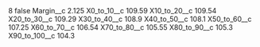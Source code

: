 <?xml version="1.0" encoding="UTF-8"?>
<CustomMetadata xmlns="http://soap.sforce.com/2006/04/metadata" xmlns:xsi="http://www.w3.org/2001/XMLSchema-instance" xmlns:xsd="http://www.w3.org/2001/XMLSchema">
    <label>8</label>
    <protected>false</protected>
    <values>
        <field>Margin__c</field>
        <value xsi:type="xsd:double">2.125</value>
    </values>
    <values>
        <field>X0_to_10__c</field>
        <value xsi:type="xsd:double">109.59</value>
    </values>
    <values>
        <field>X10_to_20__c</field>
        <value xsi:type="xsd:double">109.54</value>
    </values>
    <values>
        <field>X20_to_30__c</field>
        <value xsi:type="xsd:double">109.29</value>
    </values>
    <values>
        <field>X30_to_40__c</field>
        <value xsi:type="xsd:double">108.9</value>
    </values>
    <values>
        <field>X40_to_50__c</field>
        <value xsi:type="xsd:double">108.1</value>
    </values>
    <values>
        <field>X50_to_60__c</field>
        <value xsi:type="xsd:double">107.25</value>
    </values>
    <values>
        <field>X60_to_70__c</field>
        <value xsi:type="xsd:double">106.54</value>
    </values>
    <values>
        <field>X70_to_80__c</field>
        <value xsi:type="xsd:double">105.55</value>
    </values>
    <values>
        <field>X80_to_90__c</field>
        <value xsi:type="xsd:double">105.3</value>
    </values>
    <values>
        <field>X90_to_100__c</field>
        <value xsi:type="xsd:double">104.3</value>
    </values>
</CustomMetadata>
